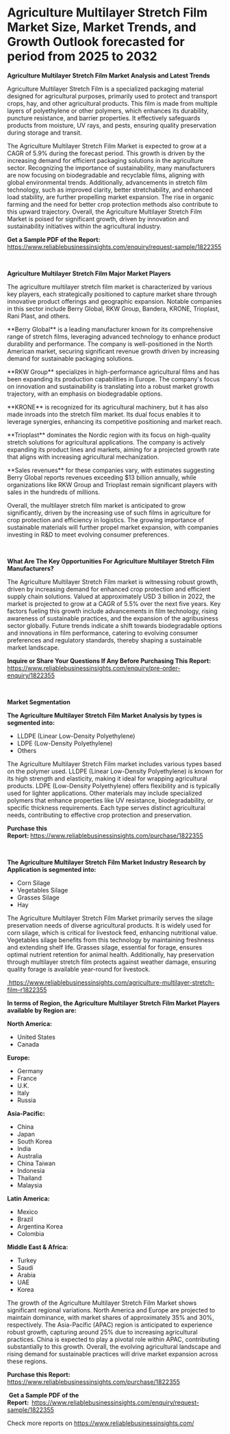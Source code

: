 <p><h1>Agriculture Multilayer Stretch Film Market Size, Market Trends, and Growth Outlook forecasted for period from 2025 to 2032</h1></p><p><strong>Agriculture Multilayer Stretch Film Market Analysis and Latest Trends</strong></p>
<p><p>Agriculture Multilayer Stretch Film is a specialized packaging material designed for agricultural purposes, primarily used to protect and transport crops, hay, and other agricultural products. This film is made from multiple layers of polyethylene or other polymers, which enhances its durability, puncture resistance, and barrier properties. It effectively safeguards products from moisture, UV rays, and pests, ensuring quality preservation during storage and transit.</p><p>The Agriculture Multilayer Stretch Film Market is expected to grow at a CAGR of 5.9% during the forecast period. This growth is driven by the increasing demand for efficient packaging solutions in the agriculture sector. Recognizing the importance of sustainability, many manufacturers are now focusing on biodegradable and recyclable films, aligning with global environmental trends. Additionally, advancements in stretch film technology, such as improved clarity, better stretchability, and enhanced load stability, are further propelling market expansion. The rise in organic farming and the need for better crop protection methods also contribute to this upward trajectory. Overall, the Agriculture Multilayer Stretch Film Market is poised for significant growth, driven by innovation and sustainability initiatives within the agricultural industry.</p></p>
<p><strong>Get a Sample PDF of the Report:&nbsp;</strong> <a href="https://www.reliablebusinessinsights.com/enquiry/request-sample/1822355?utm_campaign=39&utm_medium=2&utm_source=Github&utm_content=ia&utm_term=03022025&utm_id=agriculture-multilayer-stretch-film">https://www.reliablebusinessinsights.com/enquiry/request-sample/1822355</a></p>
<p>&nbsp;</p>
<p><strong>Agriculture Multilayer Stretch Film Major Market Players</strong></p>
<p><p>The agriculture multilayer stretch film market is characterized by various key players, each strategically positioned to capture market share through innovative product offerings and geographic expansion. Notable companies in this sector include Berry Global, RKW Group, Bandera, KRONE, Trioplast, Rani Plast, and others.</p><p>**Berry Global** is a leading manufacturer known for its comprehensive range of stretch films, leveraging advanced technology to enhance product durability and performance. The company is well-positioned in the North American market, securing significant revenue growth driven by increasing demand for sustainable packaging solutions.</p><p>**RKW Group** specializes in high-performance agricultural films and has been expanding its production capabilities in Europe. The company's focus on innovation and sustainability is translating into a robust market growth trajectory, with an emphasis on biodegradable options.</p><p>**KRONE** is recognized for its agricultural machinery, but it has also made inroads into the stretch film market. Its dual focus enables it to leverage synergies, enhancing its competitive positioning and market reach.</p><p>**Trioplast** dominates the Nordic region with its focus on high-quality stretch solutions for agricultural applications. The company is actively expanding its product lines and markets, aiming for a projected growth rate that aligns with increasing agricultural mechanization.</p><p>**Sales revenues** for these companies vary, with estimates suggesting Berry Global reports revenues exceeding $13 billion annually, while organizations like RKW Group and Trioplast remain significant players with sales in the hundreds of millions.</p><p>Overall, the multilayer stretch film market is anticipated to grow significantly, driven by the increasing use of such films in agriculture for crop protection and efficiency in logistics. The growing importance of sustainable materials will further propel market expansion, with companies investing in R&D to meet evolving consumer preferences.</p></p>
<p>&nbsp;</p>
<p><strong>What Are The Key Opportunities For Agriculture Multilayer Stretch Film Manufacturers?</strong></p>
<p><p>The Agriculture Multilayer Stretch Film market is witnessing robust growth, driven by increasing demand for enhanced crop protection and efficient supply chain solutions. Valued at approximately USD 3 billion in 2022, the market is projected to grow at a CAGR of 5.5% over the next five years. Key factors fueling this growth include advancements in film technology, rising awareness of sustainable practices, and the expansion of the agribusiness sector globally. Future trends indicate a shift towards biodegradable options and innovations in film performance, catering to evolving consumer preferences and regulatory standards, thereby shaping a sustainable market landscape.</p></p>
<p><strong>Inquire or Share Your Questions If Any Before Purchasing This Report:</strong> <a href="https://www.reliablebusinessinsights.com/enquiry/pre-order-enquiry/1822355?utm_campaign=39&utm_medium=2&utm_source=Github&utm_content=ia&utm_term=03022025&utm_id=agriculture-multilayer-stretch-film">https://www.reliablebusinessinsights.com/enquiry/pre-order-enquiry/1822355</a></p>
<p>&nbsp;</p>
<p><strong>Market Segmentation</strong></p>
<p><strong>The Agriculture Multilayer Stretch Film Market Analysis by types is segmented into:</strong></p>
<p><ul><li>LLDPE (Linear Low-Density Polyethylene)</li><li>LDPE (Low-Density Polyethylene)</li><li>Others</li></ul></p>
<p><p>The Agriculture Multilayer Stretch Film market includes various types based on the polymer used. LLDPE (Linear Low-Density Polyethylene) is known for its high strength and elasticity, making it ideal for wrapping agricultural products. LDPE (Low-Density Polyethylene) offers flexibility and is typically used for lighter applications. Other materials may include specialized polymers that enhance properties like UV resistance, biodegradability, or specific thickness requirements. Each type serves distinct agricultural needs, contributing to effective crop protection and preservation.</p></p>
<p><strong>Purchase this Report:&nbsp;</strong><a href="https://www.reliablebusinessinsights.com/purchase/1822355?utm_campaign=39&utm_medium=2&utm_source=Github&utm_content=ia&utm_term=03022025&utm_id=agriculture-multilayer-stretch-film">https://www.reliablebusinessinsights.com/purchase/1822355</a></p>
<p>&nbsp;</p>
<p><strong>The Agriculture Multilayer Stretch Film Market Industry Research by Application is segmented into:</strong></p>
<p><ul><li>Corn Silage</li><li>Vegetables Silage</li><li>Grasses Silage</li><li>Hay</li></ul></p>
<p><p>The Agriculture Multilayer Stretch Film Market primarily serves the silage preservation needs of diverse agricultural products. It is widely used for corn silage, which is critical for livestock feed, enhancing nutritional value. Vegetables silage benefits from this technology by maintaining freshness and extending shelf life. Grasses silage, essential for forage, ensures optimal nutrient retention for animal health. Additionally, hay preservation through multilayer stretch film protects against weather damage, ensuring quality forage is available year-round for livestock.</p></p>
<p><a href="https://www.reliablebusinessinsights.com/agriculture-multilayer-stretch-film-r1822355?utm_campaign=39&utm_medium=2&utm_source=Github&utm_content=ia&utm_term=03022025&utm_id=agriculture-multilayer-stretch-film">&nbsp;https://www.reliablebusinessinsights.com/agriculture-multilayer-stretch-film-r1822355</a></p>
<p><strong>In terms of Region, the Agriculture Multilayer Stretch Film Market Players available by Region are:</strong></p>
<p>
    <p> <strong> North America: </strong>
        <ul>
            <li>United States</li>
            <li>Canada</li>
        </ul>
        </p> 
    <p> <strong> Europe: </strong>
        <ul>
            <li>Germany</li>
            <li>France</li>
            <li>U.K.</li>
            <li>Italy</li>
            <li>Russia</li>
        </ul>
        </p> 
    <p> <strong> Asia-Pacific: </strong>
        <ul>
            <li>China</li>
            <li>Japan</li>
            <li>South Korea</li>
            <li>India</li>
            <li>Australia</li>
            <li>China Taiwan</li>
            <li>Indonesia</li>
            <li>Thailand</li>
            <li>Malaysia</li>
        </ul>
        </p> 
    <p> <strong> Latin America: </strong>
        <ul>
            <li>Mexico</li>
            <li>Brazil</li>
            <li>Argentina Korea</li>
            <li>Colombia</li>
        </ul>
        </p> 
    <p> <strong> Middle East & Africa: </strong>
        <ul>
            <li>Turkey</li>
            <li>Saudi</li>
            <li>Arabia</li>
            <li>UAE</li>
            <li>Korea</li>
        </ul>
    </p>
    </p>
<p><p>The growth of the Agriculture Multilayer Stretch Film Market shows significant regional variations. North America and Europe are projected to maintain dominance, with market shares of approximately 35% and 30%, respectively. The Asia-Pacific (APAC) region is anticipated to experience robust growth, capturing around 25% due to increasing agricultural practices. China is expected to play a pivotal role within APAC, contributing substantially to this growth. Overall, the evolving agricultural landscape and rising demand for sustainable practices will drive market expansion across these regions.</p></p>
<p><strong>Purchase this Report: </strong><a href="https://www.reliablebusinessinsights.com/purchase/1822355?utm_campaign=39&utm_medium=2&utm_source=Github&utm_content=ia&utm_term=03022025&utm_id=agriculture-multilayer-stretch-film">https://www.reliablebusinessinsights.com/purchase/1822355</a></p>
<p>&nbsp;<strong>Get a Sample PDF of the Report:&nbsp;&nbsp;</strong><a href="https://www.reliablebusinessinsights.com/enquiry/request-sample/1822355?utm_campaign=39&utm_medium=2&utm_source=Github&utm_content=ia&utm_term=03022025&utm_id=agriculture-multilayer-stretch-film">https://www.reliablebusinessinsights.com/enquiry/request-sample/1822355</a></p>
<p><strong></strong></p>
<p>Check more reports on <a href="https://www.reliablebusinessinsights.com/?utm_campaign=39&utm_medium=2&utm_source=Github&utm_content=ia&utm_term=03022025&utm_id=agriculture-multilayer-stretch-film">https://www.reliablebusinessinsights.com/</a></p>